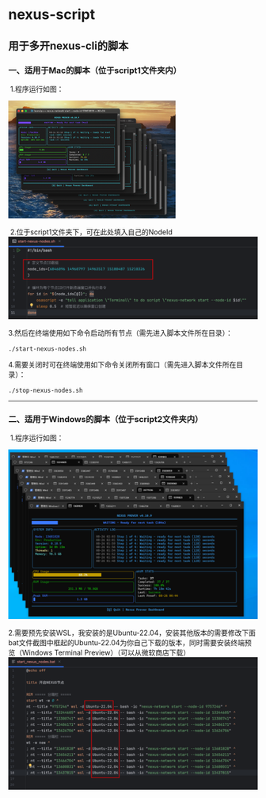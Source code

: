 # nexus-script
## 用于多开nexus-cli的脚本

### 一、适用于Mac的脚本（位于script1文件夹内）

​	1.程序运行如图：

<img src="assets/image-20250826020031820.png" alt="image-20250826020031820" style="zoom: 33%;" />

​	2.位于script1文件夹下，可在此处填入自己的NodeId![image-20250826015637956](assets/image-20250826015637956.png)

​	3.然后在终端使用如下命令启动所有节点（需先进入脚本文件所在目录）：

```
./start-nexus-nodes.sh
```

​	4.需要关闭时可在终端使用如下命令关闭所有窗口（需先进入脚本文件所在目录）：

```
./stop-nexus-nodes.sh
```

------



### 二、适用于Windows的脚本（位于script2文件夹内）

​	1.程序运行如图：

<img src="assets/16f6fa54416b94777d1054d32065743f_720.png" alt="16f6fa54416b94777d1054d32065743f_720" style="zoom: 50%;" />

​	2.需要预先安装WSL，我安装的是Ubuntu-22.04，安装其他版本的需要修改下面bat文件截图中框起的Ubuntu-22.04为你自己下载的版本，同时需要安装终端预览（Windows Terminal Preview）（可以从微软商店下载）<img src="assets/image-20250826020903794.png" alt="image-20250826020903794" style="zoom: 50%;" />

